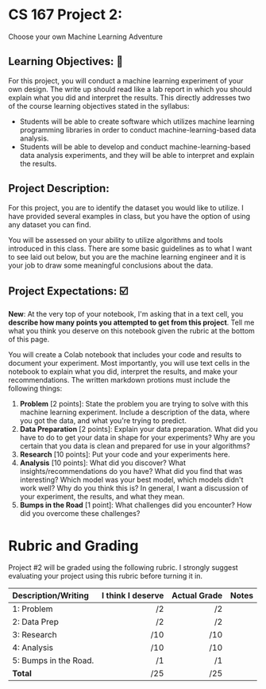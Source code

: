 # CS 167 Project 2: 
Choose your own Machine Learning Adventure

## Learning Objectives: 📝
For this project, you will conduct a machine learning experiment of your own design. The write up should read like a lab report in which you should explain what you did and interpret the results. This directly addresses two of the course learning objectives stated in the syllabus:
- Students will be able to create software which utilizes machine learning programming libraries in order to conduct machine-learning-based data analysis.
- Students will be able to develop and conduct machine-learning-based data analysis experiments, and they will be able to interpret and explain the results.

## Project Description: 
For this project, you are to identify the dataset you would like to utilize. I have provided several examples in class, but you have the option of using any dataset you can find.

You will be assessed on your ability to utilize algorithms and tools introduced in this class. There are some basic guidelines as to what I want to see laid out below, but you are the machine learning engineer and it is your job to draw some meaningful conclusions about the data.

## Project Expectations: ☑️
**New**: At the very top of your notebook, I'm asking that in a text cell, you **describe how many points you attempted to get from this project**. Tell me what you think you deserve on this notebook given the rubric at the bottom of this page. 

You will create a Colab notebook that includes your code and results to document your experiment. Most importantly, you will use text cells in the notebook to explain what you did, interpret the results, and make your recommendations. The written markdown protions must include the following things:
1. **Problem** [2 points]: State the problem you are trying to solve with this machine learning experiment. Include a description of the data, where you got the data, and what you're trying to predict.
2.  **Data Preparation** [2 points]: Explain your data preparation. What did you have to do to get your data in shape for your experiments? Why are you certain that you data is clean and prepared for use in your algorithms? 
3.  **Research** [10 points]: Put your code and your experiments here.
4.  **Analysis** [10 points]: What did you discover? What insights/recommendations do you have? What did you find that was interesting? Which model was your best model, which models didn't work well? Why do you think this is? In general, I want a discussion of your experiment, the results, and what they mean.
5.  **Bumps in the Road** [1 point]: What challenges did you encounter? How did you overcome these challenges?

# Rubric and Grading
Project #2 will be graded using the following rubric. I strongly suggest evaluating your project using this rubric before turning it in.

| **Description/Writing**  |**I think I deserve** |**Actual Grade**|**Notes** |
| :------------------------------- | -------: | ----: |:---- |
| 1: Problem                       |        /2|       /2|    |
| 2: Data Prep                     |        /2|       /2|    | 
| 3: Research                      |       /10|      /10|    |
| 4: Analysis                      |       /10|      /10|    | 
| 5: Bumps in the Road.            |        /1|       /1|    |
| <b>Total                         |       /25|      /25|    </b>|

